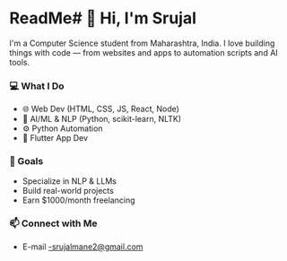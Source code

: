 # ReadMe# 👋 Hi, I'm Srujal

I'm a Computer Science student from Maharashtra, India. I love building things with code — from websites and apps to automation scripts and AI tools.

### 💻 What I Do
- 🌐 Web Dev (HTML, CSS, JS, React, Node)
- 🧠 AI/ML & NLP (Python, scikit-learn, NLTK)
- ⚙️ Python Automation
- 📱 Flutter App Dev

### 🎯 Goals
- Specialize in NLP & LLMs
- Build real-world projects
- Earn $1000/month freelancing

### 📫 Connect with Me
- E-mail -srujalmane2@gmail.com
